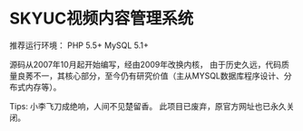 SKYUC视频内容管理系统
====
推荐运行环境：
PHP 5.5+    MySQL 5.1+

  源码从2007年10月起开始编写，经由2009年改换内核，
  由于历史久远，代码质量良莠不一，其核心部分，至今仍有研究价值（主从MYSQL数据库程序设计、分布式内存等）。

Tips:
小李飞刀成绝响，人间不见楚留香。
此项目已废弃，原官方网址也已永久关闭。
